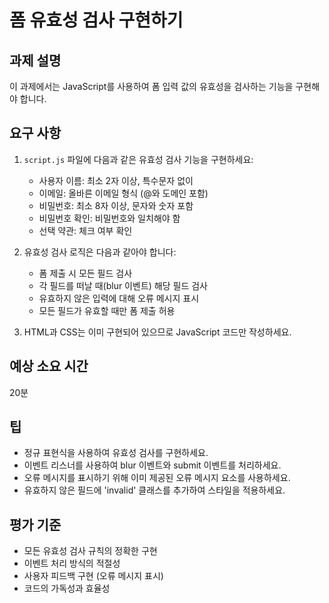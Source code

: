 # 폼 유효성 검사 구현하기

## 과제 설명

이 과제에서는 JavaScript를 사용하여 폼 입력 값의 유효성을 검사하는 기능을 구현해야 합니다.

## 요구 사항

1. `script.js` 파일에 다음과 같은 유효성 검사 기능을 구현하세요:
   - 사용자 이름: 최소 2자 이상, 특수문자 없이
   - 이메일: 올바른 이메일 형식 (@와 도메인 포함)
   - 비밀번호: 최소 8자 이상, 문자와 숫자 포함
   - 비밀번호 확인: 비밀번호와 일치해야 함
   - 선택 약관: 체크 여부 확인

2. 유효성 검사 로직은 다음과 같아야 합니다:
   - 폼 제출 시 모든 필드 검사
   - 각 필드를 떠날 때(blur 이벤트) 해당 필드 검사
   - 유효하지 않은 입력에 대해 오류 메시지 표시
   - 모든 필드가 유효할 때만 폼 제출 허용

3. HTML과 CSS는 이미 구현되어 있으므로 JavaScript 코드만 작성하세요.

## 예상 소요 시간

20분

## 팁

- 정규 표현식을 사용하여 유효성 검사를 구현하세요.
- 이벤트 리스너를 사용하여 blur 이벤트와 submit 이벤트를 처리하세요.
- 오류 메시지를 표시하기 위해 이미 제공된 오류 메시지 요소를 사용하세요.
- 유효하지 않은 필드에 'invalid' 클래스를 추가하여 스타일을 적용하세요.

## 평가 기준

- 모든 유효성 검사 규칙의 정확한 구현
- 이벤트 처리 방식의 적절성
- 사용자 피드백 구현 (오류 메시지 표시)
- 코드의 가독성과 효율성
